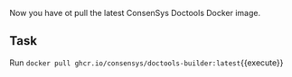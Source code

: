 Now you have ot pull the latest ConsenSys Doctools Docker image.

## Task

Run `docker pull ghcr.io/consensys/doctools-builder:latest`{{execute}}
